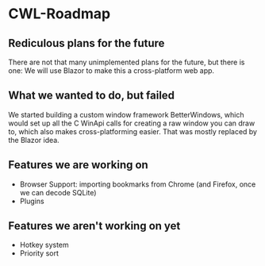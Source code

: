 # CWL-Roadmap
## Rediculous plans for the future
There are not that many unimplemented plans for the future, but there
is one: We will use Blazor to make this a cross-platform web app.
## What we wanted to do, but failed
We started building a custom window framework BetterWindows, which
would set up all the C WinApi calls for creating a raw window you
can draw to, which also makes cross-platforming easier. That was
mostly replaced by the Blazor idea.
## Features we are working on
* Browser Support: importing bookmarks from Chrome (and Firefox, once
we can decode SQLite)
* Plugins
## Features we aren't working on yet
* Hotkey system
* Priority sort

